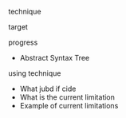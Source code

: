 technique

target

progress
 + Abstract Syntax Tree

using technique
 + What jubd if cide
 + What is the current limitation
 + Example of current limitations
